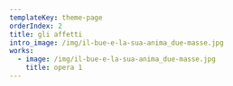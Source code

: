 ```yaml
---
templateKey: theme-page
orderIndex: 2
title: gli affetti
intro_image: /img/il-bue-e-la-sua-anima_due-masse.jpg
works:
  - image: /img/il-bue-e-la-sua-anima_due-masse.jpg
    title: opera 1
---
```



